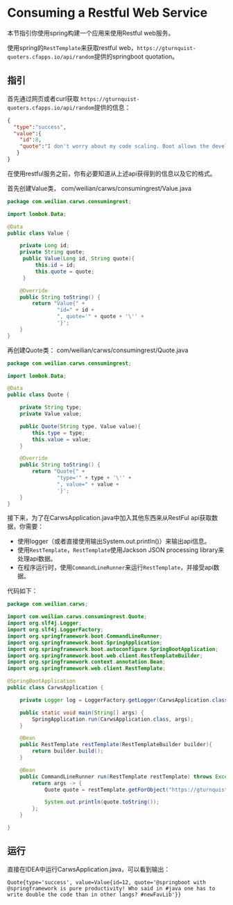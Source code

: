 # Consuming a Restful Web Service
本节指引你使用spring构建一个应用来使用Restful web服务。

使用spring的`RestTemplate`来获取restful web，`https://gturnquist-quoters.cfapps.io/api/random`提供的springboot quotation。

## 指引
首先通过网页或者curl获取 `https://gturnquist-quoters.cfapps.io/api/random`提供的信息：
````json
{
  "type":"success",
  "value":{
    "id":8,
    "quote":"I don't worry about my code scaling. Boot allows the developer to peel back the layers and customize when it's appropriate while keeping the conventions that just work."
   }
}
````
在使用restful服务之前，你有必要知道从上述api获得到的信息以及它的格式。

首先创建Value类，
com/weilian/carws/consumingrest/Value.java
````java
package com.weilian.carws.consumingrest;

import lombok.Data;

@Data
public class Value {

    private Long id;
    private String quote;
     public Value(Long id, String quote){
         this.id = id;
         this.quote = quote;
     }

    @Override
    public String toString() {
        return "Value{" +
                "id=" + id +
                ", quote='" + quote + '\'' +
                '}';
    }
}
````
再创建Quote类：
com/weilian/carws/consumingrest/Quote.java
````java
package com.weilian.carws.consumingrest;

import lombok.Data;

@Data
public class Quote {

    private String type;
    private Value value;

    public Quote(String type, Value value){
        this.type = type;
        this.value = value;
    }

    @Override
    public String toString() {
        return "Quote{" +
                "type='" + type + '\'' +
                ", value=" + value +
                '}';
    }
}
````
接下来，为了在CarwsApplication.java中加入其他东西来从RestFul api获取数据，你需要：
* 使用logger（或者直接使用输出System.out.println()）来输出api信息。
* 使用`RestTemplate`，`RestTemplate`使用Jackson JSON processing library来处理api数据。
* 在程序运行时，使用`CommandLineRunner`来运行`RestTemplate`，并接受api数据。

代码如下：
````java
package com.weilian.carws;

import com.weilian.carws.consumingrest.Quote;
import org.slf4j.Logger;
import org.slf4j.LoggerFactory;
import org.springframework.boot.CommandLineRunner;
import org.springframework.boot.SpringApplication;
import org.springframework.boot.autoconfigure.SpringBootApplication;
import org.springframework.boot.web.client.RestTemplateBuilder;
import org.springframework.context.annotation.Bean;
import org.springframework.web.client.RestTemplate;

@SpringBootApplication
public class CarwsApplication {

    private Logger log = LoggerFactory.getLogger(CarwsApplication.class);

    public static void main(String[] args) {
        SpringApplication.run(CarwsApplication.class, args);
    }

    @Bean
    public RestTemplate restTemplate(RestTemplateBuilder builder){
        return builder.build();
    }

    @Bean
    public CommandLineRunner run(RestTemplate restTemplate) throws Exception{
        return args -> {
            Quote quote = restTemplate.getForObject("https://gturnquist-quoters.cfapps.io/api/random", Quote.class);

            System.out.println(quote.toString());
        };
    }

}
````
## 运行
直接在IDEA中运行CarwsApplication.java，可以看到输出：
````
Quote{type='success', value=Value{id=12, quote='@springboot with @springframework is pure productivity! Who said in #java one has to write double the code than in other langs? #newFavLib'}}
````
